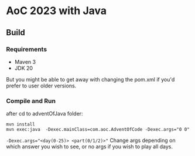 # AoC 2023 with Java

## Build

### Requirements

* Maven 3
* JDK 20

But you might be able to get away with changing the pom.xml if you'd prefer to user older versions.

### Compile and Run

after cd to adventOfJava folder:

```
mvn install
mvn exec:java  -Dexec.mainClass=com.aoc.AdventOfCode -Dexec.args="0 0"
```

`-Dexec.args="<day(0-25)> <part(0/1/2)>"` Change args depending on which answer you wish to see, or no args if you wish to play all days.
